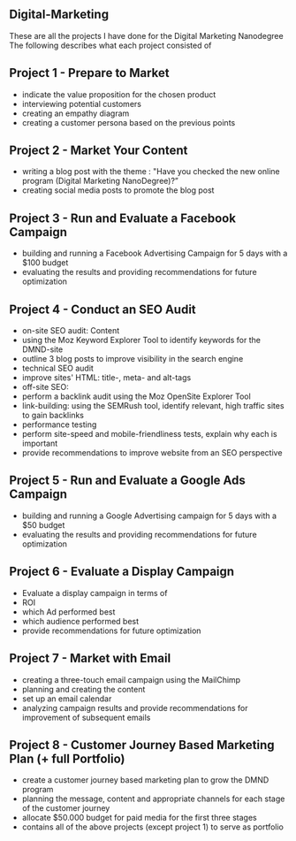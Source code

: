 ## Digital-Marketing
These are all the projects I have done for the Digital Marketing Nanodegree
The following describes what each project consisted of

## Project 1 - Prepare to Market
* indicate the value proposition for the chosen product
* interviewing potential customers
* creating an empathy diagram
* creating a customer persona based on the previous points

## Project 2 - Market Your Content
* writing a blog post with the theme : "Have you checked the new online program (Digital Marketing NanoDegree)?”
* creating social media posts to promote the blog post

## Project 3 - Run and Evaluate a Facebook Campaign
* building and running a Facebook Advertising Campaign for 5 days with a $100 budget
* evaluating the results and providing recommendations for future optimization

## Project 4 - Conduct an SEO Audit
* on-site SEO audit: Content
* using the Moz Keyword Explorer Tool to identify keywords for the DMND-site
* outline 3 blog posts to improve visibility in the search engine
* technical SEO audit
* improve sites' HTML: title-, meta- and alt-tags
* off-site SEO:
* perform a backlink audit using the Moz OpenSite Explorer Tool
* link-building: using the SEMRush tool, identify relevant, high traffic sites to gain backlinks
* performance testing
* perform site-speed and mobile-friendliness tests, explain why each is important
* provide recommendations to improve website from an SEO perspective

## Project 5 - Run and Evaluate a Google Ads Campaign
* building and running a Google Advertising campaign for 5 days with a $50 budget
* evaluating the results and providing recommendations for future optimization

## Project 6 - Evaluate a Display Campaign
* Evaluate a display campaign in terms of
* ROI
* which Ad performed best
* which audience performed best
* provide recommendations for future optimization

## Project 7 - Market with Email
* creating a three-touch email campaign using the MailChimp
* planning and creating the content
* set up an email calendar
* analyzing campaign results and provide recommendations for improvement of subsequent emails

## Project 8 - Customer Journey Based Marketing Plan (+ full Portfolio)
* create a customer journey based marketing plan to grow the DMND program
* planning the message, content and appropriate channels for each stage of the customer journey
* allocate $50.000 budget for paid media for the first three stages
* contains all of the above projects (except project 1) to serve as portfolio
